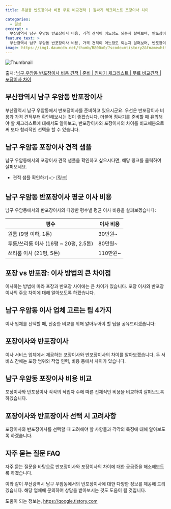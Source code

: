 ```yaml
---
title: 우암동 반포장이사 비용 무료 비교견적 | 짐싸기 체크리스트 포장이사 차이

categories:
  - 일상
excerpt: >
  부산광역시 남구 우암동 반포장이사 비용, 가격 견적이 어느정도 되는지 살펴보며, 반포장이사를 준비함에 있어 짐싸기 준비 체크리스트가 무엇인지 보겠습니다. 마지막으로 포장이사와 차이점을 통해 무료 비교견적으로 어떤 것이 더 합리적인 선택인지 공유 드립니다.남구 우암동 포장이사 견적 샘플 보기 👈 클릭남구 우암동 포장이사 가격 살펴보기 👈 클릭남구 우암동 반포장이사 평균 이사 비용평수남구 우암동 평균 이사 비용원룸 이사9평 이하 (1톤)30만원~투룸/쓰리룸 이사16평 ~ 20평 (2.5톤)80만원~쓰리룸 이사21평 (5톤) ~110만원~우리집 무료 이사견적 받기 👈 클릭포장 vs 반포장: 이사 방법의 큰 차이점이사하는 방법에 따라 포장과 반포장 사이에는 큰 차이가 있습니다.포장 이사는 이사 전반을 담당..
feature_text: >
  부산광역시 남구 우암동 반포장이사 비용, 가격 견적이 어느정도 되는지 살펴보며, 반포장이사를 준비함에 있어 짐싸기 준비 체크리스트가 무엇인지 보겠습니다. 마지막으로 포장이사와 차이점을 통해 무료 비교견적으로 어떤 것이 더 합리적인 선택인지 공유 드립니다.남구 우암동 포장이사 견적 샘플 보기 👈 클릭남구 우암동 포장이사 가격 살펴보기 👈 클릭남구 우암동 반포장이사 평균 이사 비용평수남구 우암동 평균 이사 비용원룸 이사9평 이하 (1톤)30만원~투룸/쓰리룸 이사16평 ~ 20평 (2.5톤)80만원~쓰리룸 이사21평 (5톤) ~110만원~우리집 무료 이사견적 받기 👈 클릭포장 vs 반포장: 이사 방법의 큰 차이점이사하는 방법에 따라 포장과 반포장 사이에는 큰 차이가 있습니다.포장 이사는 이사 전반을 담당..
image: https://img1.daumcdn.net/thumb/R800x0/?scode=mtistory2&fname=https%3A%2F%2Fblog.kakaocdn.net%2Fdn%2Fk1CgW%2FbtsHcUDNJgH%2F3WbaGZrdrRLgWb9hrg2bo0%2Fimg.webp
---
```


![Thumbnail](https://img1.daumcdn.net/thumb/R800x0/?scode=mtistory2&fname=https%3A%2F%2Fblog.kakaocdn.net%2Fdn%2Fk1CgW%2FbtsHcUDNJgH%2F3WbaGZrdrRLgWb9hrg2bo0%2Fimg.webp)

<p>출처: <a href="https://qoogle.tistory.com/9740" rel="dofollow">남구 우암동 반포장이사 비용 견적 | 준비 | 짐싸기 체크리스트 | 무료 비교견적 | 포장이사 차이</a> </p>

## 부산광역시 남구 우암동 반포장이사

부산광역시 남구 우암동에서 반포장이사를 준비하고 있으시군요. 우선은 반포장이사 비용과 가격 견적부터 확인해보시는 것이 좋겠습니다. 더불어
짐싸기를 준비할 때 유의해야 할 체크리스트에 대해서도 알아보고, 반포장이사와 포장이사의 차이를 비교해봄으로써 보다 합리적인 선택을 할 수
있습니다.

## 남구 우암동 포장이사 견적 샘플

남구 우암동에서의 포장이사 견적 샘플을 확인하고 싶으시다면, 해당 링크를 클릭하여 살펴보세요.

  * 견적 샘플 확인하기 👉 [링크]

## 남구 우암동 반포장이사 평균 이사 비용

남구 우암동에서의 반포장이사의 다양한 평수별 평균 이사 비용을 살펴보겠습니다:

**평수** | **이사 비용**  
---|---  
원룸 (9평 이하, 1톤) | 30만원~  
투룸/쓰리룸 이사 (16평 ~ 20평, 2.5톤) | 80만원~  
쓰리룸 이사 (21평, 5톤) | 110만원~  
  
## 포장 vs 반포장: 이사 방법의 큰 차이점

이사하는 방법에 따라 포장과 반포장 사이에는 큰 차이가 있습니다. 포장 이사와 반포장 이사의 주요 차이에 대해 알아보도록 하겠습니다.

## 남구 우암동 이사 업체 고르는 팁 4가지

이사 업체를 선택할 때, 신중한 비교를 위해 알아두어야 할 팁을 공유드리겠습니다:

## 포장이사와 반포장이사

이사 서비스 업체에서 제공하는 포장이사와 반포장이사의 차이를 알아보겠습니다. 두 서비스 간에는 포장 범위와 작업 인력, 비용 등에서 차이가
있습니다.

## 남구 우암동 포장이사 비용 비교

포장이사와 반포장이사 각각의 작업자 수에 따른 전체적인 비용을 비교하여 살펴보도록 하겠습니다.

## 포장이사와 반포장이사 선택 시 고려사항

포장이사와 반포장이사를 선택할 때 고려해야 할 사항들과 각각의 특징에 대해 알아보도록 하겠습니다.

## 자주 묻는 질문 FAQ

자주 묻는 질문을 바탕으로 반포장이사와 포장이사의 차이에 대한 궁금증을 해소해보도록 하겠습니다.

이와 같이 부산광역시 남구 우암동에서의 반포장이사에 대한 다양한 정보를 제공해 드리겠습니다. 해당 업체에 문의하여 상담을 받아보시는 것도
도움이 될 것입니다.

 

도움이 되는 정보는, <a href="https://qoogle.tistory.com" rel="dofollow">https://qoogle.tistory.com</a>


